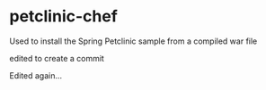 petclinic-chef
==============
Used to install the Spring Petclinic sample from a compiled war file

edited to create a commit

Edited again...
